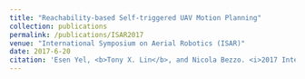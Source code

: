 ```yaml
---
title: "Reachability-based Self-triggered UAV Motion Planning"
collection: publications
permalink: /publications/ISAR2017
venue: "International Symposium on Aerial Robotics (ISAR)"
date: 2017-6-20
citation: 'Esen Yel, <b>Tony X. Lin</b>, and Nicola Bezzo. <i>2017 International Symposium on Aerial Robotics (ISAR).'
---
```

